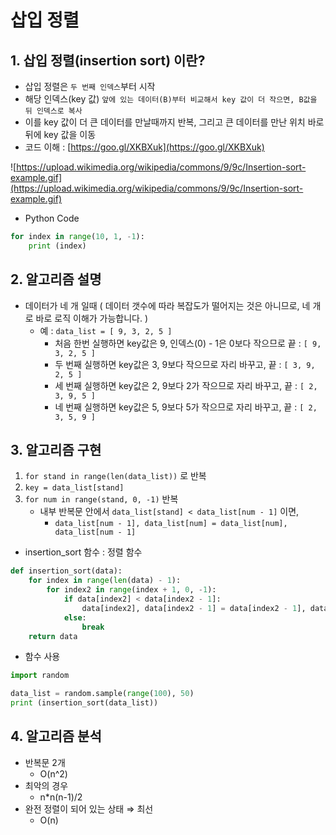 # 삽입 정렬

## **1. 삽입 정렬(insertion sort) 이란?**

- 삽입 정렬은 `두 번째 인덱스`부터 시작
- 해당 인덱스(key 값) `앞에 있는 데이터(B)부터 비교해서 key 값이 더 작으면, B값을 뒤 인덱스로 복사`
- 이를 key 값이 더 큰 데이터를 만날때까지 반복, 그리고 큰 데이터를 만난 위치 바로 뒤에 key 값을 이동
- 코드 이해 : [https://goo.gl/XKBXuk](https://goo.gl/XKBXuk)


![https://upload.wikimedia.org/wikipedia/commons/9/9c/Insertion-sort-example.gif](https://upload.wikimedia.org/wikipedia/commons/9/9c/Insertion-sort-example.gif)

- Python Code
```python
for index in range(10, 1, -1):
    print (index)
```
## **2. 알고리즘 설명**

- 데이터가 네 개 일때 ( 데이터 갯수에 따라 복잡도가 떨어지는 것은 아니므로, 네 개로 바로 로직 이해가 가능합니다. )
    - 예 : `data_list = [ 9, 3, 2, 5 ]`
        - 처음 한번 실행하면 key값은 9, 인덱스(0) - 1은 0보다 작으므로 끝 : `[ 9, 3, 2, 5 ]`
        - 두 번째 실행하면 key값은 3, 9보다 작으므로 자리 바꾸고, 끝 : `[ 3, 9, 2, 5 ]`
        - 세 번째 실행하면 key값은 2, 9보다 2가 작으므로 자리 바꾸고, 끝 : `[ 2, 3, 9, 5 ]`
        - 네 번째 실행하면 key값은 5, 9보다 5가 작으므로 자리 바꾸고, 끝 : `[ 2, 3, 5, 9 ]`
## **3. 알고리즘 구현**

1. `for stand in range(len(data_list))` 로 반복
2. `key = data_list[stand]`
3. `for num in range(stand, 0, -1)` 반복
    - 내부 반복문 안에서 `data_list[stand] < data_list[num - 1]` 이면,
        - `data_list[num - 1], data_list[num] = data_list[num], data_list[num - 1]`

- insertion_sort 함수 : 정렬 함수
```python
def insertion_sort(data):
    for index in range(len(data) - 1):
        for index2 in range(index + 1, 0, -1):
            if data[index2] < data[index2 - 1]:
                data[index2], data[index2 - 1] = data[index2 - 1], data[index2]
            else:
                break
    return data
```

- 함수 사용
```python
import random

data_list = random.sample(range(100), 50)
print (insertion_sort(data_list))
```
## **4. 알고리즘 분석**

- 반복문 2개
    - O(n^2)
- 최악의 경우
    - n*n(n-1)/2
- 완전 정렬이 되어 있는 상태 ⇒ 최선
    - O(n)